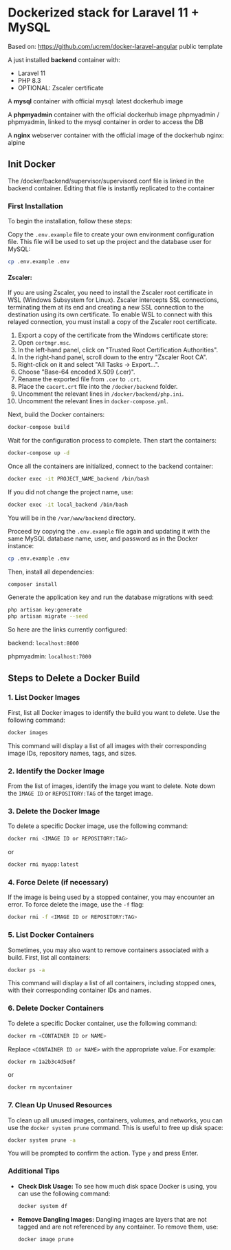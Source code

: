 # Dockerized stack for Laravel 11 + MySQL

Based on: https://github.com/ucrem/docker-laravel-angular public template

A just installed **backend** container with:
* Laravel 11 
* PHP 8.3
* OPTIONAL: Zscaler certificate

A **mysql** container with official mysql: latest dockerhub image

A **phpmyadmin** container with the official dockerhub image phpmyadmin / phpmyadmin, linked to the mysql container in order to access the DB

A **nginx** webserver container with the official image of the dockerhub nginx: alpine

## Init Docker

The /docker/backend/supervisor/supervisord.conf file is linked in the backend container. Editing that file is instantly replicated to the container

### First Installation

To begin the installation, follow these steps:

Copy the `.env.example` file to create your own environment configuration file. This file will be used to set up the project and the database user for MySQL:

   ```sh
   cp .env.example .env
   ```

#### Zscaler:

If you are using Zscaler, you need to install the Zscaler root certificate in WSL (Windows Subsystem for Linux). Zscaler intercepts SSL connections, terminating them at its end and creating a new SSL connection to the destination using its own certificate. To enable WSL to connect with this relayed connection, you must install a copy of the Zscaler root certificate.

1. Export a copy of the certificate from the Windows certificate store:
2. Open `certmgr.msc`.
3. In the left-hand panel, click on "Trusted Root Certification Authorities".
4. In the right-hand panel, scroll down to the entry "Zscaler Root CA".
5. Right-click on it and select "All Tasks -> Export...".
6. Choose "Base-64 encoded X.509 (.cer)".
7. Rename the exported file from `.cer` to `.crt`.
8. Place the `cacert.crt` file into the `/docker/backend` folder.
9. Uncomment the relevant lines in `/docker/backend/php.ini`.
10. Uncomment the relevant lines in `docker-compose.yml`.

Next, build the Docker containers:

```sh
docker-compose build
```

Wait for the configuration process to complete. Then start the containers:

```sh
docker-compose up -d
```

Once all the containers are initialized, connect to the backend container:

```sh
docker exec -it PROJECT_NAME_backend /bin/bash
```

If you did not change the project name, use:

```sh
docker exec -it local_backend /bin/bash
```

You will be in the `/var/www/backend` directory.

Proceed by copying the `.env.example` file again and updating it with the same MySQL database name, user, and password as in the Docker instance:

```sh
cp .env.example .env
```

Then, install all dependencies:

```sh
composer install
```

Generate the application key and run the database migrations with seed:

```sh
php artisan key:generate
php artisan migrate --seed
```

So here are the links currently configured:

backend: `localhost:8000`

phpmyadmin: `localhost:7000`


## Steps to Delete a Docker Build

### 1. List Docker Images

First, list all Docker images to identify the build you want to delete. Use the following command:

```sh
docker images
```

This command will display a list of all images with their corresponding image IDs, repository names, tags, and sizes.

### 2. Identify the Docker Image

From the list of images, identify the image you want to delete. Note down the `IMAGE ID` or `REPOSITORY:TAG` of the target image.

### 3. Delete the Docker Image

To delete a specific Docker image, use the following command:

```sh
docker rmi <IMAGE ID or REPOSITORY:TAG>
```
or

```sh
docker rmi myapp:latest
```

### 4. Force Delete (if necessary)

If the image is being used by a stopped container, you may encounter an error. To force delete the image, use the `-f` flag:

```sh
docker rmi -f <IMAGE ID or REPOSITORY:TAG>
```

### 5. List Docker Containers

Sometimes, you may also want to remove containers associated with a build. First, list all containers:

```sh
docker ps -a
```

This command will display a list of all containers, including stopped ones, with their corresponding container IDs and names.

### 6. Delete Docker Containers

To delete a specific Docker container, use the following command:

```sh
docker rm <CONTAINER ID or NAME>
```

Replace `<CONTAINER ID or NAME>` with the appropriate value. For example:

```sh
docker rm 1a2b3c4d5e6f
```

or

```sh
docker rm mycontainer
```

### 7. Clean Up Unused Resources

To clean up all unused images, containers, volumes, and networks, you can use the `docker system prune` command. This is useful to free up disk space:

```sh
docker system prune -a
```

You will be prompted to confirm the action. Type `y` and press Enter.

### Additional Tips

- **Check Disk Usage:** To see how much disk space Docker is using, you can use the following command:

  ```sh
  docker system df
  ```

- **Remove Dangling Images:** Dangling images are layers that are not tagged and are not referenced by any container. To remove them, use:

  ```sh
  docker image prune
  ```

